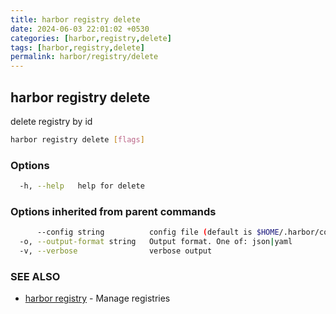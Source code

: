 ```yaml
---
title: harbor registry delete
date: 2024-06-03 22:01:02 +0530
categories: [harbor,registry,delete]
tags: [harbor,registry,delete]
permalink: harbor/registry/delete
---
```

## harbor registry delete

delete registry by id

```bash
harbor registry delete [flags]
```

### Options

```bash
  -h, --help   help for delete
```

### Options inherited from parent commands

```bash
      --config string          config file (default is $HOME/.harbor/config.yaml) (default "/home/user/.harbor/config.yaml")
  -o, --output-format string   Output format. One of: json|yaml
  -v, --verbose                verbose output
```

### SEE ALSO

* [harbor registry]()	 - Manage registries


